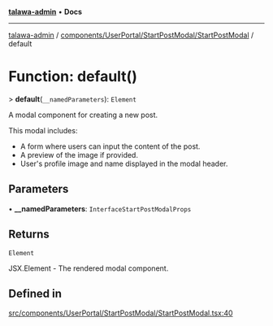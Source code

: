 [**talawa-admin**](../../../../../README.md) • **Docs**

***

[talawa-admin](../../../../../modules.md) / [components/UserPortal/StartPostModal/StartPostModal](../README.md) / default

# Function: default()

\> **default**(`__namedParameters`): `Element`

A modal component for creating a new post.

This modal includes:
- A form where users can input the content of the post.
- A preview of the image if provided.
- User's profile image and name displayed in the modal header.

## Parameters

• **\_\_namedParameters**: `InterfaceStartPostModalProps`

## Returns

`Element`

JSX.Element - The rendered modal component.

## Defined in

[src/components/UserPortal/StartPostModal/StartPostModal.tsx:40](https://github.com/PalisadoesFoundation/talawa-admin/blob/7496bb3a4c3730e7e3caee73f8bf91c3031e4ae6/src/components/UserPortal/StartPostModal/StartPostModal.tsx#L40)
